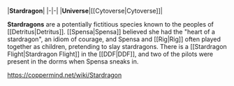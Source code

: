 |**Stardragon**|
|-|-|
|**Universe**|[[Cytoverse\|Cytoverse]]|

**Stardragons** are a potentially fictitious species known to the peoples of [[Detritus\|Detritus]].
[[Spensa\|Spensa]] believed she had the "heart of a stardragon", an idiom of courage, and Spensa and [[Rig\|Rig]] often played together as children, pretending to slay stardragons.
There is a [[Stardragon Flight\|Stardragon Flight]] in the [[DDF\|DDF]], and two of the pilots were present in the dorms when Spensa sneaks in.



https://coppermind.net/wiki/Stardragon